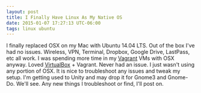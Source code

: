 ```yaml
---
layout: post
title: I Finally Have Linux As My Native OS
date: 2015-01-07 17:27:13 UTC-06:00
tags: linux ubuntu
---
```


I finally replaced OSX on my Mac with Ubuntu 14.04 LTS.  Out of the box I've had no issues.  Wireless, VPN, Terminal, Dropbox, Google Drive, LastPass, etc all work.  I was spending more time in my [Vagrant](https://www.vagrantup.com/) VMs with OSX anyway.  Loved [VirtualBox](https://www.virtualbox.org/) + Vagrant.  Never had an issue.  I just wasn't using any portion of OSX.  It is nice to troubleshoot any issues and tweak my setup.  I'm getting used to Unity and may drop it for Gnome3 and Gnome-Do.  We'll see.  Any new things I troubleshoot or find, I'll post on.

